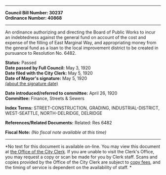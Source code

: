 * * * * *  
  
**Council Bill Number: [](#h0)[](#h2)30237**   
**Ordinance Number: 40868**  
  
* * * * *  
  
An ordinance authorizing and directing the Board of Public Works to incur an indebtedness against the general fund on account of the cost and expense of the filling of East Marginal Way, and appropriating money from the general fund as a loan to the local improvement district to be created in pursuance to Resolution No. 6482.  
  
**Status:** Passed   
**Date passed by Full Council:** May 3, 1920   
**Date filed with the City Clerk:** May 5, 1920   
**Date of Mayor's signature:** May 5, 1920   
[(about the signature date)](/~public/approvaldate.htm)   
  
  
**Date introduced/referred to committee:** April 26, 1920   
**Committee:** Finance, Streets & Sewers   
  
**Index Terms:** STREET-CONSTRUCTION, GRADING, INDUSTRIAL-DISTRICT, WEST-SEATTLE, NORTH-DELRIDGE, DELRIDGE  
  
**References/Related Documents:** Related: Res 6482  
  
**Fiscal Note:** *(No fiscal note available at this time)*  
  
* * * * *  
  
*No text for this document is available on-line. You may view this document at [the Office of the City Clerk](http://www.seattle.gov/leg/clerk/contactUs.htm). If you are unable to visit the Clerk's Office, you may request a copy or scan be made for you by Clerk staff. Scans and copies provided by the Office of the City Clerk are subject to [copy fees](http://clerk.seattle.gov/~public/clerkfees.htm), and the timing of service is dependent on the availability of staff. *  
  
  
